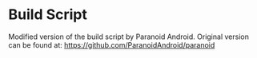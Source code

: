 Build Script
=================
Modified version of the build script by Paranoid Android. Original version can be found at: https://github.com/ParanoidAndroid/paranoid
